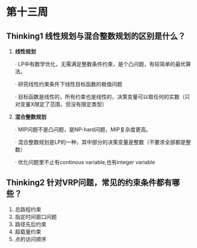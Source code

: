 # 第十三周


## Thinking1   线性规划与混合整数规划的区别是什么？

1. **线性规划**

   · LP中有数学优化，无需满足整数条件约束，是个凸问题，有较简单的最优算法。

   · 研究线性约束条件下线性目标函数的极值问题

   · 目标函数是线性的，所有约束也是线性的，决策变量可以取任何的实数（只对变量X限定了范围，但没有限定类型）

2. **混合整数规划**

   · MIP问题不是凸问题，是NP-hard问题，MIP复杂度更高。

   · 混合整数规划是LP的一种，其中部分的决策变量是整数（不要求全部都是整数）

   · 优化问题里不止有continous variable,也有integer variable



## Thinking2   针对VRP问题，常见的约束条件都有哪些？

1. 总路程约束
2. 指定时间窗口问题
3. 路径先后约束
4. 超载量约束
5. 点的访问顺序


